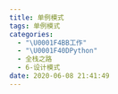 ```yaml
---
title: 单例模式
tags: 单例模式
categories:
  - "\U0001F4BB工作"
  - "\U0001F40DPython"
  - 全栈之路
  - 6-设计模式
date: 2020-06-08 21:41:49
---
```

